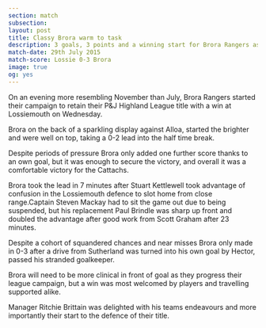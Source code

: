 ```yaml
---
section: match
subsection:
layout: post
title: Classy Brora warm to task
description: 3 goals, 3 points and a winning start for Brora Rangers as Joe Malin chalks up his first League clean sheet of the 2015/16 season
match-date: 29th July 2015
match-score: Lossie 0-3 Brora
image: true
og: yes
---
```

On an evening more resembling November than July, Brora Rangers started their campaign to retain their P&J Highland League title with a win at Lossiemouth on Wednesday.

Brora on the back of a sparkling display against Alloa, started the brighter and were well on top, taking a 0-2 lead into the half time break. 

Despite periods of pressure Brora only added one further score thanks to an own goal, but it was enough to secure the victory, and overall it was a comfortable victory for the Cattachs.

Brora took the lead in 7 minutes after Stuart Kettlewell took advantage of confusion in the Lossiemouth defence to slot home from close range.Captain Steven Mackay had to sit the game out due to being suspended, but his replacement Paul Brindle was sharp up front and doubled the advantage after good work from Scott Graham after 23 minutes. 

Despite a cohort of squandered chances and near misses Brora only made in 0-3 after a drive from Sutherland was turned into his own goal by Hector, passed his stranded goalkeeper.

Brora will need to be more clinical in front of goal as they progress their league campaign, but a win was most welcomed by players and travelling supported alike. 

Manager Ritchie Brittain was delighted with his teams endeavours and more importantly their start to the defence of their title. 